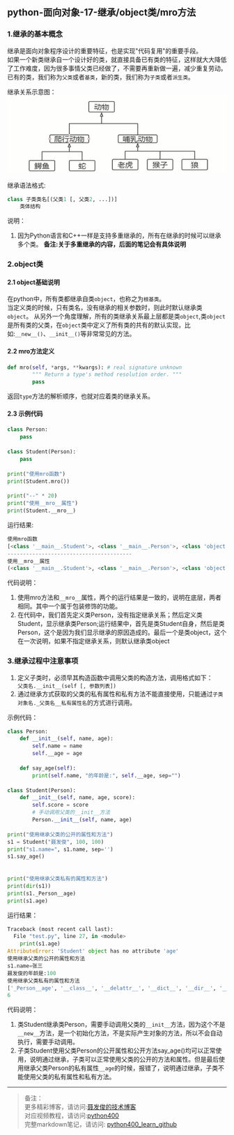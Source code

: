 ## python-面向对象-17-继承/object类/mro方法

### 1.继承的基本概念
继承是面向对象程序设计的重要特征，也是实现"代码复用"的重要手段。  
如果一个新类继承自一个设计好的类，就直接具备已有类的特征，这样就大大降低了工作难度，因为很多事情父类已经做了，不需要再重新做一遍，减少重复劳动。已有的类，我们称为`父类`或者`基类`，新的类，我们称为`子类`或者`派生类`。   

继承关系示意图：    
![动物继承关系](../img/chapter06/17_01.png)  



继承语法格式:  

```python
class 子类类名[(父类1 [, 父类2, ...])]
	类体结构
```
说明：  
1. 因为Python语言和C++一样是支持多重继承的，所有在继承的时候可以继承多个类。  **备注:关于多重继承的内容，后面的笔记会有具体说明**



### 2.object类

#### 2.1 object基础说明

在python中，所有类都继承自类`object`，也称之为`根基类`。  
当定义类的时候，只有类名，没有继承的相关参数时，则此时默认继承类`object`。  从另外一个角度理解，所有的类继承关系最上层都是类`object`,类`object`是所有类的父类，在`object`类中定义了所有类的共有的默认实现，比如:`__new__()`、`__init__()`等非常常见的方法。 

#### 2.2 mro方法定义

```python
def mro(self, *args, **kwargs): # real signature unknown
        """ Return a type's method resolution order. """
        pass
```
返回`type`方法的解析顺序，也就对应着类的继承关系。

#### 2.3 示例代码

```python
class Person:
    pass

class Student(Person):
    pass

print("使用mro函数")
print(Student.mro())

print("--" * 20)
print("使用__mro__属性")
print(Student.__mro__)
```
运行结果:
```python
使用mro函数
[<class '__main__.Student'>, <class '__main__.Person'>, <class 'object'>]
----------------------------------------
使用__mro__属性
(<class '__main__.Student'>, <class '__main__.Person'>, <class 'object'>)
```
代码说明：  
1. 使用mro方法和`__mro__`属性，两个的运行结果是一致的，说明在底层，两者相同。其中一个属于包装修饰的功能。  
2. 在代码中，我们首先定义类Person，没有指定继承关系；然后定义类Student，显示继承类Person;运行结果中，首先是类Student自身，然后是类Person，这个是因为我们显示继承的原因造成的。最后一个是类object，这个在一次说明，如果不指定继承关系，则默认继承类object



### 3.继承过程中注意事项
1. 定义子类时，必须早其构造函数中调用父类的构造方法，调用格式如下：  
`父类名.__init__(self [, 参数列表])`  
2. 通过继承方式获取的父类的私有属性和私有方法不能直接使用，只能通过`子类对象名._父类名__私有属性名`的方式进行调用。

示例代码：
```python
class Person:
    def __init__(self, name, age):
        self.name = name
        self.__age = age

    def say_age(self):
        print(self.name, "的年龄是:", self.__age, sep="")

class Student(Person):
    def __init__(self, name, age, score):
        self.score = score
        # 手动调用父类的__init__方法
        Person.__init__(self, name, age)

print("使用继承父类的公开的属性和方法")
s1 = Student("聂发俊", 100, 100)
print("s1.name=", s1.name, sep='')
s1.say_age()


print("使用继承父类私有的属性和方法")
print(dir(s1))
print(s1._Person__age)
print(s1.age)
```
运行结果：
```python
Traceback (most recent call last):
  File "test.py", line 27, in <module>
    print(s1.age)
AttributeError: 'Student' object has no attribute 'age'
使用继承父类的公开的属性和方法
s1.name=张三
聂发俊的年龄是:100
使用继承父类私有的属性和方法
['_Person__age', '__class__', '__delattr__', '__dict__', '__dir__', '__doc__', '__eq__', '__format__', '__ge__', '__getattribute__', '__gt__', '__hash__', '__init__', '__init_subclass__', '__le__', '__lt__', '__module__', '__ne__', '__new__', '__reduce__', '__reduce_ex__', '__repr__', '__setattr__', '__sizeof__', '__str__', '__subclasshook__', '__weakref__', 'name', 'say_age', 'score']
6
```
代码说明：
1. 类Student继承类Person，需要手动调用父类的`__init__`方法，因为这个不是`__new__`方法，是一个初始化方法，不是实际产生对象的方法，所以不会自动执行，需要手动调用。  
2. 子类Student使用父类Person的公开属性和公开方法say_age()均可以正常使用，说明通过继承，子类可以正常使用父类的公开的方法和属性。但是最后使用继承父类Person的私有属性`__age`的时候，报错了，说明通过继承，子类不能使用父类的私有属性和私有方法。


---
> 备注：   
> 更多精彩博客，请访问:[聂发俊的技术博客](http://www.niefajun.com/)  
> 对应视频教程，请访问:[python400](https://www.bilibili.com/video/BV1WE411j7p3)  
> 完整markdown笔记，请访问: [python400_learn_github](https://github.com/niefajun/python400_learn)


